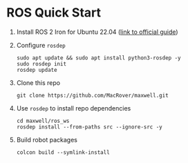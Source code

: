 # ROS Quick Start

1. Install ROS 2 Iron for Ubuntu 22.04 ([link to official guide](https://docs.ros.org/en/iron/Installation/Ubuntu-Install-Debians.html))
2.  Configure `rosdep`

    ```
    sudo apt update && sudo apt install python3-rosdep -y
    sudo rosdep init
    rosdep update
    ```
3.  Clone this repo

    ```
    git clone https://github.com/MacRover/maxwell.git
    ```
4.  Use `rosdep` to install repo dependencies

    ```
    cd maxwell/ros_ws
    rosdep install --from-paths src --ignore-src -y
    ```
5.  Build robot packages

    ```
    colcon build --symlink-install
    ```
